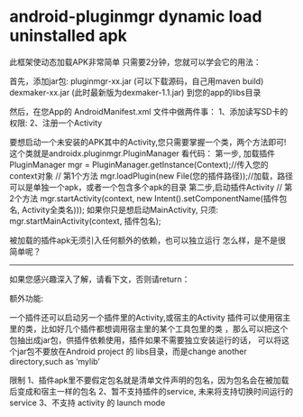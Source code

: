 android-pluginmgr
dynamic load uninstalled apk
============================================================================================


此框架使动态加载APK非常简单
只需要2分钟，您就可以学会它的用法：

首先，添加jar包: 
     pluginmgr-xx.jar (可以下载源码，自己用maven build)
     dexmaker-xx.jar (此时最新版为dexmaker-1.1.jar)
     到您的app的libs目录
     
然后，在您App的 AndroidManifest.xml 文件中做两件事：
1、添加读写SD卡的权限:
    <uses-permission android:name="android.permission.MOUNT_UNMOUNT_FILESYSTEMS"/>
    <uses-permission android:name="android.permission.WRITE_EXTERNAL_STORAGE"/>
2、注册一个Activity
   <activity android:name="androidx.pluginmgr.PluginActivity" />
   
要想启动一个未安装的APK其中的Activity,您只需要掌握一个类，两个方法即可!
这个类就是androidx.pluginmgr.PluginManager
看代码：
第一步, 加载插件
   PluginManager mgr = PluginManager.getInstance(Context);//传入您的context对象
   // 第1个方法
   mgr.loadPlugin(new File(您的插件路径));//加载，路径可以是单独一个apk，或者一个包含多个apk的目录
第二步,启动插件Activity
   // 第2个方法
   mgr.startActivity(context, new Intent().setComponentName(插件包名, Activity全类名)));
   如果你只是想启动MainActivity, 只须: mgr.startMainActivity(context, 插件包名);
   
  被加载的插件apk无须引入任何额外的依赖，也可以独立运行
  怎么样，是不是很简单呢？
  
  -------------------------------------------------------------
  
  如果您感兴趣深入了解，请看下文，否则请return：
  
  额外功能:
  
  一个插件还可以启动另一个插件里的Activity,或宿主的Activity
  插件可以使用宿主里的类，比如好几个插件都想调用宿主里的某个工具包里的类
  ，那么可以把这个包抽出成jar包，供插件依赖使用，插件如果不需要独立安装运行的话，
  可以将这个jar包不要放在Android project 的 libs目录，而是change another directory,such as ‘mylib’
  
  限制
  1、插件apk里不要假定包名就是清单文件声明的包名，因为包名会在被加载后变成和宿主一样的包名
  2、暂不支持插件的service, 未来将支持切换时间运行的service
  3、不支持 activity 的 launch mode
  
